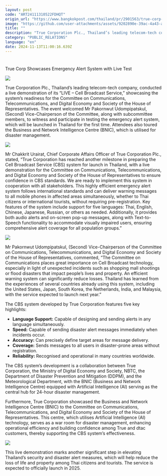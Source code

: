 ```yaml
---
layout: post
code: "ART24111310522FDHQT"
origin_url: "https://www.bangkokpost.com/thailand/pr/2901563/true-corp-showcases-emergency-alert-system-with-live-test"
image: "https://github.com/user-attachments/assets/9202890e-39ac-4a43-a446-c72d39a7d0ae"
title: ""
description: "True Corporation Plc., Thailand’s leading telecom-tech company, conducted a live demonstration of its “LIVE – Cell Broadcast Service,” showcasing the system’s readiness for the Committee on Communications, Telecommunications, and Digital Economy and Society of the House of Representatives. The event welcomed Mr Pakornwut Udompipatskul, (Second) Vice-Chairperson of the Committee, along with subcommittee members, to witness and participate in testing the emergency alert system, which will be launched in Thailand for the first time. Attendees also toured the Business and Network Intelligence Centre (BNIC), which is utilised for disaster management."
category: "PUBLIC_RELATIONS"
language: "en"
date: 2024-11-13T11:00:16.639Z
---
```


# 

True Corp Showcases Emergency Alert System with Live Test

![](https://github.com/user-attachments/assets/4c8b816d-88f3-4ce6-bbf7-7a41ab89f605)

True Corporation Plc., Thailand’s leading telecom-tech company, conducted a live demonstration of its “LIVE – Cell Broadcast Service,” showcasing the system’s readiness for the Committee on Communications, Telecommunications, and Digital Economy and Society of the House of Representatives. The event welcomed Mr Pakornwut Udompipatskul, (Second) Vice-Chairperson of the Committee, along with subcommittee members, to witness and participate in testing the emergency alert system, which will be launched in Thailand for the first time. Attendees also toured the Business and Network Intelligence Centre (BNIC), which is utilised for disaster management.

![](https://github.com/user-attachments/assets/6bb9c3ea-32ac-41e2-9c9b-0c0fc014acfe)

Mr Chakkrit Urairat, Chief Corporate Affairs Officer of True Corporation Plc., stated, “True Corporation has reached another milestone in preparing the Cell Broadcast Service (CBS) system for launch in Thailand, with a live demonstration for the Committee on Communications, Telecommunications, and Digital Economy and Society of the House of Representatives to ensure confidence in CBS standards. We are ready to implement this system in cooperation with all stakeholders. This highly efficient emergency alert system follows international standards and can deliver warning messages to all mobile phones in affected areas simultaneously, whether to Thai citizens or international tourists, without requiring pre-registration. Key features of the system include support for five languages: Thai, English, Chinese, Japanese, Russian, or others as needed. Additionally, it provides both audio alerts and on-screen pop-up messages, along with Text-to-Speech functionality to accommodate visually impaired users, ensuring comprehensive alert coverage for all population groups.”

![](https://github.com/user-attachments/assets/28df7be2-33b6-4fc6-8e3b-59e3cba867f2)

Mr Pakornwut Udompipatskul, (Second) Vice-Chairperson of the Committee on Communications, Telecommunications, and Digital Economy and Society of the House of Representatives, commented, “The Committee on Communications places great importance on Cell Broadcast technology, especially in light of unexpected incidents such as shopping mall shootings or flood disasters that impact people’s lives and property. An efficient warning system can significantly reduce losses. Thailand has learned from the experiences of several countries already using this system, including the United States, Japan, South Korea, the Netherlands, India, and Malaysia, with the service expected to launch next year.”

The CBS system developed by True Corporation features five key highlights:

*   **Language Support:** Capable of designing and sending alerts in any language simultaneously.
*   **Speed:** Capable of sending disaster alert messages immediately when incidents occur.
*   **Accuracy:** Can precisely define target areas for message delivery.
*   **Coverage:** Sends messages to all users in disaster-prone areas without registration.
*   **Reliability:** Recognised and operational in many countries worldwide.

The CBS system’s development is a collaboration between True Corporation, the Ministry of Digital Economy and Society, NBTC, the Department of Disaster Prevention and Mitigation (DDPM), and the Meteorological Department, with the BNIC (Business and Network Intelligence Centre) equipped with Artificial Intelligence (AI) serving as the central hub for 24-hour disaster management.

Furthermore, True Corporation showcased the Business and Network Intelligence Centre (BNIC) to the Committee on Communications, Telecommunications, and Digital Economy and Society of the House of Representatives. This centre, which utilises Artificial Intelligence (AI) technology, serves as a war room for disaster management, enhancing operational efficiency and building confidence among True and dtac customers, thereby supporting the CBS system’s effectiveness.

![](https://github.com/user-attachments/assets/7d9d9a4a-6d1f-488b-8e4a-1e80afbedbb6)

This live demonstration marks another significant step in elevating Thailand’s security and disaster alert measures, which will help reduce the loss of life and property among Thai citizens and tourists. The service is expected to officially launch in 2025.